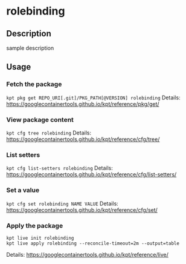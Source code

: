 # rolebinding

## Description
sample description

## Usage

### Fetch the package
`kpt pkg get REPO_URI[.git]/PKG_PATH[@VERSION] rolebinding`
Details: https://googlecontainertools.github.io/kpt/reference/pkg/get/

### View package content
`kpt cfg tree rolebinding`
Details: https://googlecontainertools.github.io/kpt/reference/cfg/tree/

### List setters
`kpt cfg list-setters rolebinding`
Details: https://googlecontainertools.github.io/kpt/reference/cfg/list-setters/

### Set a value
`kpt cfg set rolebinding NAME VALUE`
Details: https://googlecontainertools.github.io/kpt/reference/cfg/set/

### Apply the package
```
kpt live init rolebinding
kpt live apply rolebinding --reconcile-timeout=2m --output=table
```
Details: https://googlecontainertools.github.io/kpt/reference/live/
